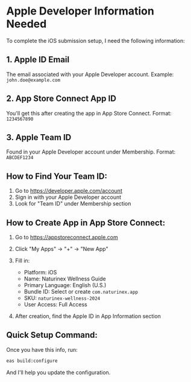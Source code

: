 # Apple Developer Information Needed

To complete the iOS submission setup, I need the following information:

## 1. Apple ID Email
The email associated with your Apple Developer account.
Example: `john.doe@example.com`

## 2. App Store Connect App ID 
You'll get this after creating the app in App Store Connect.
Format: `1234567890`

## 3. Apple Team ID
Found in your Apple Developer account under Membership.
Format: `ABCDEF1234`

## How to Find Your Team ID:
1. Go to https://developer.apple.com/account
2. Sign in with your Apple Developer account
3. Look for "Team ID" under Membership section

## How to Create App in App Store Connect:
1. Go to https://appstoreconnect.apple.com
2. Click "My Apps" → "+" → "New App"
3. Fill in:
   - Platform: iOS
   - Name: Naturinex Wellness Guide
   - Primary Language: English (U.S.)
   - Bundle ID: Select or create `com.naturinex.app`
   - SKU: `naturinex-wellness-2024`
   - User Access: Full Access

4. After creation, find the Apple ID in App Information section

## Quick Setup Command:
Once you have this info, run:
```bash
eas build:configure
```

And I'll help you update the configuration.
